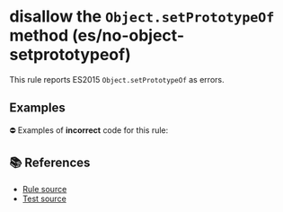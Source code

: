 # disallow the `Object.setPrototypeOf` method (es/no-object-setprototypeof)

This rule reports ES2015 `Object.setPrototypeOf` as errors.

## Examples

⛔ Examples of **incorrect** code for this rule:

<eslint-playground type="bad" code="/*eslint es/no-object-setprototypeof: error */
Object.setPrototypeOf(obj, proto)
" />

## 📚 References

- [Rule source](https://github.com/mysticatea/eslint-plugin-es/blob/v1.4.0/lib/rules/no-object-setprototypeof.js)
- [Test source](https://github.com/mysticatea/eslint-plugin-es/blob/v1.4.0/tests/lib/rules/no-object-setprototypeof.js)
